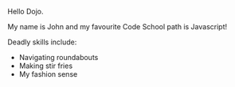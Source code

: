 Hello Dojo.

My name is John and my favourite Code School path is Javascript!

Deadly skills include:
* Navigating roundabouts
* Making stir fries
* My fashion sense

